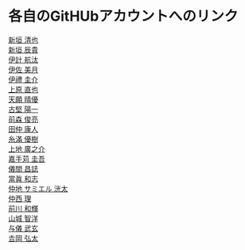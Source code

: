 # 各自のGitHUbアカウントへのリンク

<a href='https://github.com/n15001' target='_blank'>新垣 清也</a>  
<a href='https://github.com/n15002' target='_blank'>新垣 辰貴</a>  
<a href='https://github.com/n15003' target='_blank'>伊計 航汰</a>  
<a href='https://github.com/n15004' target='_blank'>伊佐 美月</a>  
<a href='https://github.com/n15005' target='_blank'>伊禮 圭介</a>  
<a href='https://github.com/n15006' target='_blank'>上原 直也</a>  
<a href='https://github.com/n15007' target='_blank'>天願 晴優</a>  
<a href='https://github.com/n15009' target='_blank'>古堅 陽一</a>  
<a href='https://github.com/n15010' target='_blank'>前森 俊亮</a>  
<a href='https://github.com/i13003' target='_blank'>田仲 康人</a>  
<a href='https://github.com/s15002' target='_blank'>糸滿 優樹</a>  
<a href='https://github.com/s15003' target='_blank'>上地 廣之介</a>  
<a href='https://github.com/s15004' target='_blank'>嘉手苅 圭吾</a>  
<a href='https://github.com/s15005' target='_blank'>儀間 昌誌</a>  
<a href='https://github.com/s15006' target='_blank'>當眞 和志</a>  
<a href='https://github.com/s15007' target='_blank'>仲地 サミエル 洸太</a>  
<a href='https://github.com/s15008' target='_blank'>仲西 理</a>  
<a href='https://github.com/s15009' target='_blank'>前川 和輝</a>  
<a href='https://github.com/s15010' target='_blank'>山城 智洋</a>  
<a href='https://github.com/s15011' target='_blank'>与儀 武玄</a>  
<a href='https://github.com/s15012' target='_blank'>𠮷岡 弘太</a>  
